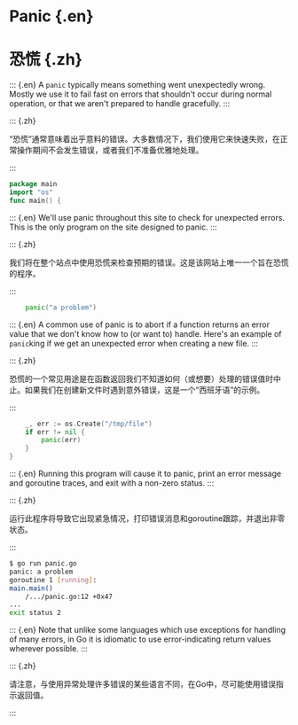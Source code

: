 
# Panic {.en}


# 恐慌 {.zh}


::: {.en}
A `panic` typically means something went unexpectedly
wrong. Mostly we use it to fail fast on errors that
shouldn't occur during normal operation, or that we
aren't prepared to handle gracefully.
:::

::: {.zh}

“恐慌”通常意味着出乎意料的错误。大多数情况下，我们使用它来快速失败，在正常操作期间不会发生错误，或者我们不准备优雅地处理。

:::


```go
package main
import "os"
func main() {
```


::: {.en}
We'll use panic throughout this site to check for
unexpected errors. This is the only program on the
site designed to panic.
:::

::: {.zh}

我们将在整个站点中使用恐慌来检查预期的错误。这是该网站上唯一一个旨在恐慌的程序。

:::


```go
	panic("a problem")
```


::: {.en}
A common use of panic is to abort if a function
returns an error value that we don't know how to
(or want to) handle. Here's an example of
`panic`king if we get an unexpected error when creating a new file.
:::

::: {.zh}

恐慌的一个常见用途是在函数返回我们不知道如何（或想要）处理的错误值时中止。如果我们在创建新文件时遇到意外错误，这是一个“西班牙语”的示例。

:::


```go
	_, err := os.Create("/tmp/file")
	if err != nil {
		panic(err)
	}
}
```


::: {.en}
Running this program will cause it to panic, print
an error message and goroutine traces, and exit with
a non-zero status.
:::

::: {.zh}

运行此程序将导致它出现紧急情况，打印错误消息和goroutine跟踪，并退出非零状态。

:::


```bash
$ go run panic.go
panic: a problem
goroutine 1 [running]:
main.main()
	/.../panic.go:12 +0x47
...
exit status 2
```


::: {.en}
Note that unlike some languages which use exceptions
for handling of many errors, in Go it is idiomatic
to use error-indicating return values wherever possible.
:::

::: {.zh}

请注意，与使用异常处理许多错误的某些语言不同，在Go中，尽可能使用错误指示返回值。

:::



